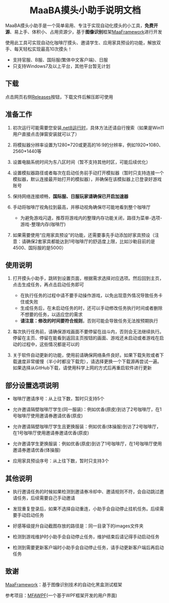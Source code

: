 <div align="center">

# MaaBA摸头小助手说明文档

</div>

MaaBA摸头小助手是一个简单易用、专注于实现自动化摸头的小工具，**免费开源**、易上手、体积小、占用资源少，基于**图像识别**框架[MaaFramework](https://github.com/MaaXYZ/MaaFramework)进行开发

使用此工具可实现自动化咖啡厅摸头、邀请学生、应用家具预设的功能，解放双手、每天轻松实现最高10次摸头！

- 支持官服、B服、国际服(繁体中文客户端)、日服
- 只支持Windows7及以上平台，其他平台暂无计划

## 下载

点击网页右侧[Releases](https://github.com/ManuelLau/MaaBATapAssistant/releases)按钮，下载文件后解压即可使用

## 准备工作

1. 初次运行可能需要您安装[.net8运行时](https://dotnet.microsoft.com/zh-cn/download/dotnet/8.0)，具体方法还请自行搜索（如果是Win11用户直接点击弹窗安装就可以了）

2. 将模拟器分辨率设置为1280\*720或更高的16:9的分辨率，例如1920\*1080、2560\*1440等

3. 设置电脑系统时间为东八区时间（暂不支持其他时区，可能后续优化）

4. 设置模拟器路径或者每次在启动任务前手动打开模拟器（暂时只支持连接一个模拟器，默认连接最开始打开的模拟器），并确保在该模拟器上已登录好游戏账号

5. 保持网络连接顺畅，**国际服、日服玩家请确保已开启加速器**

6. 手动将咖啡厅视角拉到最高，并移动视角确保尽可能地看到整个咖啡厅

    - 为避免游戏闪退，推荐将游戏内的整理内存功能关闭，路径为菜单-选项-游戏-整理内存(咖啡厅)

7. 如果需要使用“应用家具预设”的功能，还需要事先手动添加好家具预设（注意：请确保2套家具都能达到1号咖啡厅的舒适度上限，比如沙勒目前的是4500、国际服的是5000）

## 使用说明

1. 打开摸头小助手，跳转到设置页面，根据需求选择对应选项。然后回到主页，点击生成任务，再点击启动任务即可

    - 在执行任务的过程中请不要手动操作游戏，以免出现意外情况导致任务卡住或失败
    - 生成任务后，在未启动任务的时，还可以手动修改任务执行时间或者删除不想要的任务，以适应您的需求
    - **请注意：修改的时间要符合规则**，否则可能会导致任务无法按预期执行

2. 每次执行任务前，请确保游戏画面不要停留在战斗内，否则会无法继续执行。停留在主页、停留在能看到返回主页按钮的画面、游戏还未启动或者游戏在启动的过程中，这些情况都是可以的

3. 关于软件自动更新的功能，使用前请确保网络条件良好。如果下载失败或者下载速度非常缓慢（半小时都没下载完），请选择更换一个下载源再尝试一遍。如果选择从GitHub下载，请使用科学上网的方式后再重启软件进行更新

## 部分设置选项说明

- 咖啡厅邀请序号：从上往下数，暂时只支持5个

- 允许邀请隔壁咖啡厅学生(同一服装)：例如优香(原皮)到访了2号咖啡厅，在1号咖啡厅使用邀请券邀请优香(原皮)

- 允许邀请隔壁咖啡厅学生且更换服装：例如优香(体操服)到访了2号咖啡厅，在1号咖啡厅使用邀请券邀请优香(原皮)

- 允许邀请学生更换服装：例如优香(原皮)到访了1号咖啡厅，在1号咖啡厅使用邀请券邀请优香(体操服)

- 应用家具预设序号：从上往下数，暂时只支持3个

## 其他说明

- 执行邀请任务的时候如果检测到邀请券冷却中、邀请规则不符，会自动跳过邀请任务，后续需要自己手动邀请

- 发现重复登录后，如果不选择自动重连，小助手会自动停止挂机任务。后续需要手动启动任务

- 好感等级提升自动截图存放的路径是：同一目录下的images文件夹

- 检测到游戏维护时小助手会自动停止任务，维护结束后请记得手动启动任务

- 检测到需要更新客户端时小助手会自动停止任务，请手动更新客户端后再启动任务

## 致谢

[MaaFramework](https://github.com/MaaXYZ/MaaFramework)：基于图像识别技术的自动化黑盒测试框架

参考项目：[MFAWPF](https://github.com/SweetSmellFox/MFAWPF)(一个基于WPF框架开发的用户界面)
